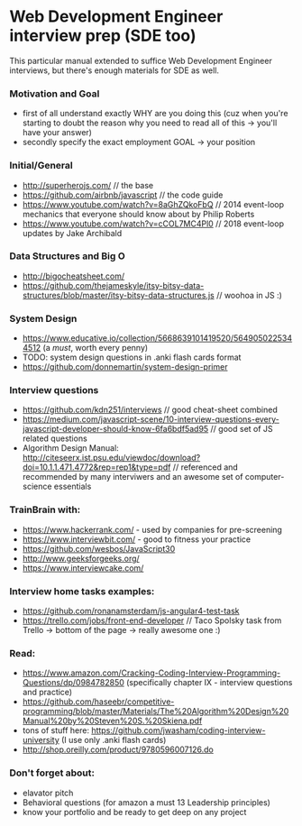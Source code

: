 # Web Development Engineer interview prep (SDE too)
This particular manual extended to suffice Web Development Engineer interviews, but there's enough materials for SDE as well.

### Motivation and Goal
 - first of all understand exactly WHY are you doing this 
  (cuz when you're starting to doubt the reason why you need to read all of this -> you'll have your answer)
 - secondly specify the exact employment GOAL -> your position

### Initial/General
- http://superherojs.com/  // the base
- https://github.com/airbnb/javascript // the code guide
- https://www.youtube.com/watch?v=8aGhZQkoFbQ // 2014 event-loop mechanics that everyone should know about by Philip Roberts
- https://www.youtube.com/watch?v=cCOL7MC4Pl0 // 2018 event-loop updates by Jake Archibald

### Data Structures and Big O
 - http://bigocheatsheet.com/
 - https://github.com/thejameskyle/itsy-bitsy-data-structures/blob/master/itsy-bitsy-data-structures.js // woohoa in JS :)

### System Design
 - https://www.educative.io/collection/5668639101419520/5649050225344512 (a *must*, worth every penny)
 - TODO: system design questions in .anki flash cards format
 - https://github.com/donnemartin/system-design-primer

### Interview questions
 - https://github.com/kdn251/interviews // good cheat-sheet combined
 - https://medium.com/javascript-scene/10-interview-questions-every-javascript-developer-should-know-6fa6bdf5ad95 // good set of JS related questions
 - Algorithm Design Manual: http://citeseerx.ist.psu.edu/viewdoc/download?doi=10.1.1.471.4772&rep=rep1&type=pdf // referenced and recommended by many interviwers and an awesome set of computer-science essentials

### TrainBrain with:
 - https://www.hackerrank.com/ - used by companies for pre-screening
 - https://www.interviewbit.com/ - good to fitness your practice
 - https://github.com/wesbos/JavaScript30
 - http://www.geeksforgeeks.org/
 - https://www.interviewcake.com/

### Interview home tasks examples:
 - https://github.com/ronanamsterdam/js-angular4-test-task
 - https://trello.com/jobs/front-end-developer // Taco Spolsky task from Trello -> bottom of the page -> really awesome one :)

### Read:
 - https://www.amazon.com/Cracking-Coding-Interview-Programming-Questions/dp/0984782850 (specifically chapter IX - interview questions and practice)
 - https://github.com/haseebr/competitive-programming/blob/master/Materials/The%20Algorithm%20Design%20Manual%20by%20Steven%20S.%20Skiena.pdf
 - tons of stuff here: https://github.com/jwasham/coding-interview-university (I use only .anki flash cards)
 - http://shop.oreilly.com/product/9780596007126.do
 
 ### Don't forget about:
  - elavator pitch
  - Behavioral questions (for amazon a must 13 Leadership principles)
  - know your portfolio and be ready to get deep on any project
